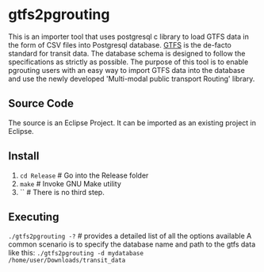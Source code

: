 gtfs2pgrouting
==============
This is an importer tool that uses postgresql c library to load GTFS data in the form of CSV files into Postgresql database.
[GTFS](http://code.google.com/transit/spec/transit_feed_specification.html) is the de-facto standard for transit data. The database schema is designed to follow the specifications as strictly as possible. The purpose of this tool is to enable pgrouting users with an easy way to import GTFS data into the database and use the newly developed 'Multi-modal public transport Routing' library.

Source Code
------------
The source is an Eclipse Project. It can be imported as an existing project in Eclipse.

Install
-------
1. `cd Release` # Go into the Release folder
2. `make` # Invoke GNU Make utility
3. `` # There is no third step.

Executing
---------
`./gtfs2pgrouting -?` # provides a detailed list of all the options available
A common scenario is to specify the database name and path to the gtfs data like this:
`./gtfs2pgrouting -d mydatabase /home/user/Downloads/transit_data`
